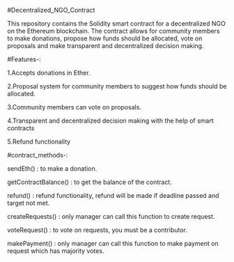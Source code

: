 #Decentralized_NGO_Contract

This repository contains the Solidity smart contract for a decentralized NGO on the Ethereum blockchain. The contract allows for community members to make donations, propose how funds should be allocated, vote on proposals and make transparent and decentralized decision making.

#Features-:

1.Accepts donations in Ether.

2.Proposal system for community members to suggest how funds should be allocated.

3.Community members can vote on proposals.

4.Transparent and decentralized decision making with the help of smart contracts

5.Refund functionality

#contract_methods-:

sendEth() : to make a donation.

getContractBalance() : to get the balance of the contract.

refund() : refund functionality, refund will be made if deadline passed and target not met.

createRequests() : only manager can call this function to create request.

voteRequest() : to vote on requests, you must be a contributor.

makePayment() : only manager can call this function to make payment on request which has majority votes.
